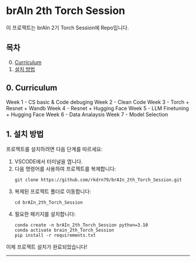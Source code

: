 # brAIn 2th Torch Session
이 프로젝트는 brAIn 2기 Torch Session에 Repo입니다.

## 목차
0. [Curriculum](#0-curriculum)
1. [설치 방법](#1-설치-방법)

## 0. Curriculum
Week 1 - CS basic & Code debuging
Week 2 - Clean Code
Week 3 - Torch + Resnet + Wandb
Week 4 - Resnet + Hugging Face
Week 5 - LLM Finetuning + Hugging Face
Week 6 - Data Analaysis
Week 7 - Model Selection

## 1. 설치 방법

프로젝트를 설치하려면 다음 단계를 따르세요:

1. VSCODE에서 터미널을 엽니다.
2. 다음 명령어를 사용하여 프로젝트를 복제합니다:
   ```
   git clone https://github.com/rkdrn79/brAIn_2th_Torch_Session.git
   ```
3. 복제된 프로젝트 폴더로 이동합니다:
   ```
   cd brAIn_2th_Torch_Session
   ```
4. 필요한 패키지를 설치합니다:
   ```
   conda create -n brAIn_2th_Torch_Session python=3.10
   conda activate brain_2th_Torch_Session   
   pip install -r requirements.txt
   ```

이제 프로젝트 설치가 완료되었습니다!

---
